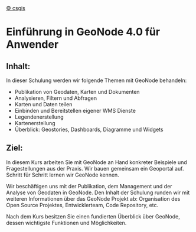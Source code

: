 <!-- the Menu -->

<link rel="stylesheet" media="all" href="../styles.css" />
<div id="logo"><a href="https://csgis.de">© csgis</a></div>
<div id="menu"></div>
<div id="jumpMenu"></div>
<script src="../menu.js"></script>
<script src="../jumpmenu.js"></script>
<!-- the Menu -->

# Einführung in GeoNode 4.0 für Anwender

## Inhalt:

In dieser Schulung werden wir folgende Themen mit GeoNode behandeln:

- Publikation von Geodaten, Karten und Dokumenten
- Analysieren, Filtern und Abfragen
- Karten und Daten teilen
- Einbinden und Bereitstellen eigener WMS Dienste
- Legendenerstellung
- Kartenerstellung
- Überblick: Geostories, Dashboards, Diagramme und Widgets

## Ziel:

In diesem Kurs arbeiten Sie mit GeoNode an Hand konkreter Beispiele und Fragestellungen aus der Praxis.
Wir bauen gemeinsam ein Geoportal auf. Schritt für Schritt lernen wir GeoNode kennen.

Wir beschäftigen uns mit der Publikation, dem Management und der Analyse von Geodaten in GeoNode.
Den Inhalt der Schulung runden wir mit weiteren Informationen über das GeoNode Projekt ab: Organisation des Open Source Projektes, Entwicklerteam, Code Repository, etc.

Nach dem Kurs besitzen Sie einen fundierten Überblick über GeoNode, dessen wichtigste Funktionen und Möglichkeiten.
